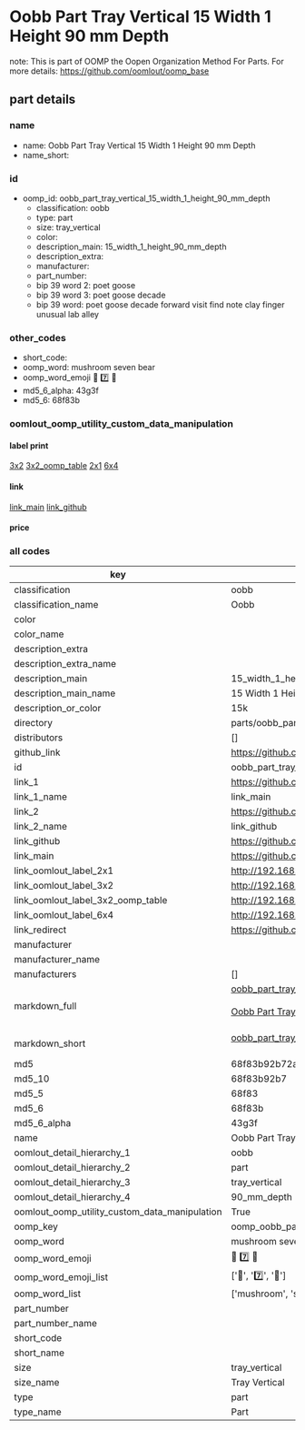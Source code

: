 # Oobb Part Tray Vertical 15 Width 1 Height 90 mm Depth  

note: This is part of OOMP the Oopen Organization Method For Parts. For more details: https://github.com/oomlout/oomp_base

##  part details
  







### name
* name: Oobb Part Tray Vertical 15 Width 1 Height 90 mm Depth
* name_short: 
### id
* oomp_id: oobb_part_tray_vertical_15_width_1_height_90_mm_depth
  * classification: oobb
  * type: part
  * size: tray_vertical
  * color: 
  * description_main: 15_width_1_height_90_mm_depth
  * description_extra: 
  * manufacturer: 
  * part_number: 
  * bip 39 word 2: poet goose
  * bip 39 word 3: poet goose decade
  * bip 39 word: poet goose decade forward visit find note clay finger unusual lab alley

### other_codes
* short_code: 
* oomp_word: mushroom seven bear
* oomp_word_emoji :mushroom: :seven: :bear:
* md5_6_alpha: 43g3f
* md5_6: 68f83b






### oomlout_oomp_utility_custom_data_manipulation
#### label print
[3x2](http://192.168.1.245:1112/?label=oomp%2043g3f)
[3x2_oomp_table](http://192.168.1.108:1112/?label=oomp%2043g3f)
[2x1](http://192.168.1.242:1112/?label=oomp%2043g3f)
[6x4](http://192.168.1.55:1112/?label=oomp%2043g3f)    

#### link

[link_main](https://github.com/oomlout/oomlout_oomp_version_1_messy/tree/main/parts/oobb_part_tray_vertical_15_width_1_height_90_mm_depth) [link_github](https://github.com/oomlout/oomlout_oomp_version_1_messy/tree/main/parts/oobb_part_tray_vertical_15_width_1_height_90_mm_depth)                             

#### price







### all codes 
| key | value |  
| --- | --- |  
| classification | oobb |  
| classification_name | Oobb |  
| color |  |  
| color_name |  |  
| description_extra |  |  
| description_extra_name |  |  
| description_main | 15_width_1_height_90_mm_depth |  
| description_main_name | 15 Width 1 Height 90 mm Depth |  
| description_or_color | 15k |  
| directory | parts/oobb_part_tray_vertical_15_width_1_height_90_mm_depth |  
| distributors | [] |  
| github_link | https://github.com/oomlout/oomlout_oomp_part_src/tree/main/parts/oobb_part_tray_vertical_15_width_1_height_90_mm_depth |  
| id | oobb_part_tray_vertical_15_width_1_height_90_mm_depth |  
| link_1 | https://github.com/oomlout/oomlout_oomp_version_1_messy/tree/main/parts/oobb_part_tray_vertical_15_width_1_height_90_mm_depth |  
| link_1_name | link_main |  
| link_2 | https://github.com/oomlout/oomlout_oomp_version_1_messy/tree/main/parts/oobb_part_tray_vertical_15_width_1_height_90_mm_depth |  
| link_2_name | link_github |  
| link_github | https://github.com/oomlout/oomlout_oomp_version_1_messy/tree/main/parts/oobb_part_tray_vertical_15_width_1_height_90_mm_depth |  
| link_main | https://github.com/oomlout/oomlout_oomp_version_1_messy/tree/main/parts/oobb_part_tray_vertical_15_width_1_height_90_mm_depth |  
| link_oomlout_label_2x1 | http://192.168.1.242:1112/?label=oomp%2043g3f |  
| link_oomlout_label_3x2 | http://192.168.1.245:1112/?label=oomp%2043g3f |  
| link_oomlout_label_3x2_oomp_table | http://192.168.1.108:1112/?label=oomp%2043g3f |  
| link_oomlout_label_6x4 | http://192.168.1.55:1112/?label=oomp%2043g3f |  
| link_redirect | https://github.com/oomlout/oomlout_oomp_version_1_messy/tree/main/parts/oobb_part_tray_vertical_15_width_1_height_90_mm_depth |  
| manufacturer |  |  
| manufacturer_name |  |  
| manufacturers | [] |  
| markdown_full | [oobb_part_tray_vertical_15_width_1_height_90_mm_depth](none)<br>[](none)<br>[Oobb Part Tray Vertical 15 Width 1 Height 90 Mm Depth](none)<br><br> |  
| markdown_short | [oobb_part_tray_vertical_15_width_1_height_90_mm_depth](none)<br><br> |  
| md5 | 68f83b92b72a32d55afa65bc71192539 |  
| md5_10 | 68f83b92b7 |  
| md5_5 | 68f83 |  
| md5_6 | 68f83b |  
| md5_6_alpha | 43g3f |  
| name | Oobb Part Tray Vertical 15 Width 1 Height 90 mm Depth |  
| oomlout_detail_hierarchy_1 | oobb |  
| oomlout_detail_hierarchy_2 | part |  
| oomlout_detail_hierarchy_3 | tray_vertical |  
| oomlout_detail_hierarchy_4 | 90_mm_depth |  
| oomlout_oomp_utility_custom_data_manipulation | True |  
| oomp_key | oomp_oobb_part_tray_vertical_15_width_1_height_90_mm_depth |  
| oomp_word | mushroom seven bear |  
| oomp_word_emoji | :mushroom: :seven: :bear: |  
| oomp_word_emoji_list | [':mushroom:', ':seven:', ':bear:'] |  
| oomp_word_list | ['mushroom', 'seven', 'bear'] |  
| part_number |  |  
| part_number_name |  |  
| short_code |  |  
| short_name |  |  
| size | tray_vertical |  
| size_name | Tray Vertical |  
| type | part |  
| type_name | Part |  
